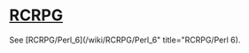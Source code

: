 [1]: http://rosettacode.org/wiki/RCRPG

# [RCRPG][1]

See [RCRPG/Perl\_6](/wiki/RCRPG/Perl\_6" title="RCRPG/Perl 6).